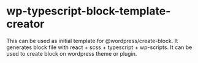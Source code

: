 # wp-typescript-block-template-creator
This can be used as initial template for  @wordpress/create-block. It generates block file with react + scss + typescript + wp-scripts. It can be used to create block on wordpress theme or plugin.
